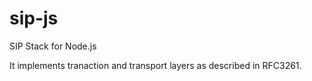 sip-js
======

SIP Stack for Node.js

It implements tranaction and transport layers as described in RFC3261. 
